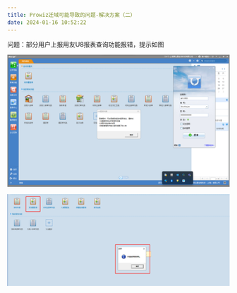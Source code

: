 ```yaml
---
title: Prowiz迁域可能导致的问题-解决方案（二）
date: 2024-01-16 10:52:22
---
```



问题：部分用户上报用友U8报表查询功能报错，提示如图

![bug1](./Prowiz1/bug1.png)

![bug2](./Prowiz1/bug2.png)

